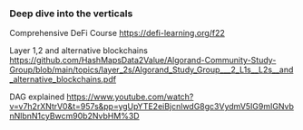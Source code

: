 ### Deep dive into the verticals

Comprehensive DeFi Course
https://defi-learning.org/f22

Layer 1,2 and alternative blockchains
https://github.com/HashMapsData2Value/Algorand-Community-Study-Group/blob/main/topics/layer_2s/Algorand_Study_Group___2_L1s__L2s__and_alternative_blockchains.pdf
 
DAG explained
https://www.youtube.com/watch?v=v7h2rXNtrV0&t=957s&pp=ygUpYTE2eiBjcnlwdG8gc3VydmV5IG9mIGNvbnNlbnN1cyBwcm90b2NvbHM%3D